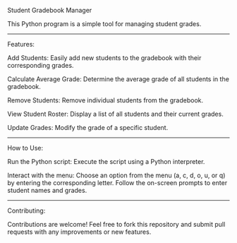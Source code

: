 Student Gradebook Manager

This Python program is a simple tool for managing student grades.
*****************************************************************
Features:

Add Students: Easily add new students to the gradebook with their corresponding grades.

Calculate Average Grade: Determine the average grade of all students in the gradebook.

Remove Students: Remove individual students from the gradebook.

View Student Roster: Display a list of all students and their current grades.

Update Grades: Modify the grade of a specific student.
*****************************************************************
How to Use:

Run the Python script: Execute the script using a Python interpreter.

Interact with the menu: Choose an option from the menu (a, c, d, o, u, or q) by entering the corresponding letter.
Follow the on-screen prompts to enter student names and grades.
*****************************************************************
Contributing:

Contributions are welcome! Feel free to fork this repository and submit pull requests with any improvements or new features.
